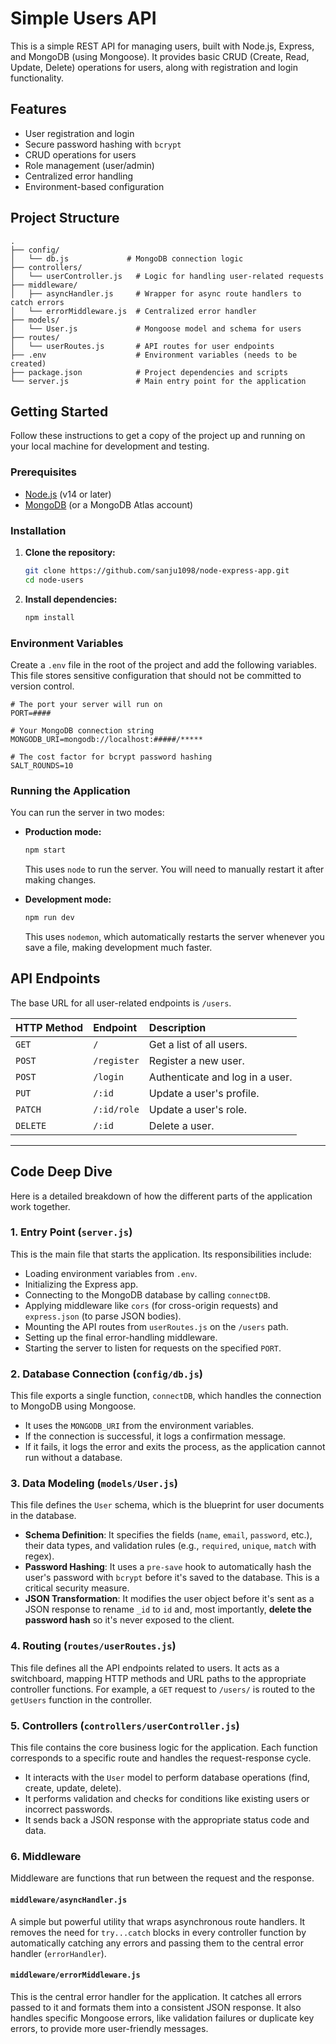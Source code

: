 # Simple Users API

This is a simple REST API for managing users, built with Node.js, Express, and MongoDB (using Mongoose). It provides basic CRUD (Create, Read, Update, Delete) operations for users, along with registration and login functionality.

## Features

- User registration and login
- Secure password hashing with `bcrypt`
- CRUD operations for users
- Role management (user/admin)
- Centralized error handling
- Environment-based configuration

## Project Structure

```
.
├── config/
│   └── db.js             # MongoDB connection logic
├── controllers/
│   └── userController.js   # Logic for handling user-related requests
├── middleware/
│   ├── asyncHandler.js     # Wrapper for async route handlers to catch errors
│   └── errorMiddleware.js  # Centralized error handler
├── models/
│   └── User.js             # Mongoose model and schema for users
├── routes/
│   └── userRoutes.js       # API routes for user endpoints
├── .env                    # Environment variables (needs to be created)
├── package.json            # Project dependencies and scripts
└── server.js               # Main entry point for the application
```

## Getting Started

Follow these instructions to get a copy of the project up and running on your local machine for development and testing.

### Prerequisites

- [Node.js](https://nodejs.org/) (v14 or later)
- [MongoDB](https://www.mongodb.com/try/download/community) (or a MongoDB Atlas account)

### Installation

1.  **Clone the repository:**

    ```sh
    git clone https://github.com/sanju1098/node-express-app.git
    cd node-users
    ```

2.  **Install dependencies:**
    ```sh
    npm install
    ```

### Environment Variables

Create a `.env` file in the root of the project and add the following variables. This file stores sensitive configuration that should not be committed to version control.

```properties
# The port your server will run on
PORT=####

# Your MongoDB connection string
MONGODB_URI=mongodb://localhost:#####/*****

# The cost factor for bcrypt password hashing
SALT_ROUNDS=10
```

### Running the Application

You can run the server in two modes:

- **Production mode:**

  ```sh
  npm start
  ```

  This uses `node` to run the server. You will need to manually restart it after making changes.

- **Development mode:**
  ```sh
  npm run dev
  ```
  This uses `nodemon`, which automatically restarts the server whenever you save a file, making development much faster.

## API Endpoints

The base URL for all user-related endpoints is `/users`.

| HTTP Method | Endpoint    | Description                     |
| :---------- | :---------- | :------------------------------ |
| `GET`       | `/`         | Get a list of all users.        |
| `POST`      | `/register` | Register a new user.            |
| `POST`      | `/login`    | Authenticate and log in a user. |
| `PUT`       | `/:id`      | Update a user's profile.        |
| `PATCH`     | `/:id/role` | Update a user's role.           |
| `DELETE`    | `/:id`      | Delete a user.                  |

---

## Code Deep Dive

Here is a detailed breakdown of how the different parts of the application work together.

### 1. Entry Point (`server.js`)

This is the main file that starts the application. Its responsibilities include:

- Loading environment variables from `.env`.
- Initializing the Express app.
- Connecting to the MongoDB database by calling `connectDB`.
- Applying middleware like `cors` (for cross-origin requests) and `express.json` (to parse JSON bodies).
- Mounting the API routes from `userRoutes.js` on the `/users` path.
- Setting up the final error-handling middleware.
- Starting the server to listen for requests on the specified `PORT`.

### 2. Database Connection (`config/db.js`)

This file exports a single function, `connectDB`, which handles the connection to MongoDB using Mongoose.

- It uses the `MONGODB_URI` from the environment variables.
- If the connection is successful, it logs a confirmation message.
- If it fails, it logs the error and exits the process, as the application cannot run without a database.

### 3. Data Modeling (`models/User.js`)

This file defines the `User` schema, which is the blueprint for user documents in the database.

- **Schema Definition**: It specifies the fields (`name`, `email`, `password`, etc.), their data types, and validation rules (e.g., `required`, `unique`, `match` with regex).
- **Password Hashing**: It uses a `pre-save` hook to automatically hash the user's password with `bcrypt` before it's saved to the database. This is a critical security measure.
- **JSON Transformation**: It modifies the user object before it's sent as a JSON response to rename `_id` to `id` and, most importantly, **delete the password hash** so it's never exposed to the client.

### 4. Routing (`routes/userRoutes.js`)

This file defines all the API endpoints related to users. It acts as a switchboard, mapping HTTP methods and URL paths to the appropriate controller functions. For example, a `GET` request to `/users/` is routed to the `getUsers` function in the controller.

### 5. Controllers (`controllers/userController.js`)

This file contains the core business logic for the application. Each function corresponds to a specific route and handles the request-response cycle.

- It interacts with the `User` model to perform database operations (find, create, update, delete).
- It performs validation and checks for conditions like existing users or incorrect passwords.
- It sends back a JSON response with the appropriate status code and data.

### 6. Middleware

Middleware are functions that run between the request and the response.

#### `middleware/asyncHandler.js`

A simple but powerful utility that wraps asynchronous route handlers. It removes the need for `try...catch` blocks in every controller function by automatically catching any errors and passing them to the central error handler (`errorHandler`).

#### `middleware/errorMiddleware.js`

This is the central error handler for the application. It catches all errors passed to it and formats them into a consistent JSON response. It also handles specific Mongoose errors, like validation failures or duplicate key errors, to provide more user-friendly messages.
